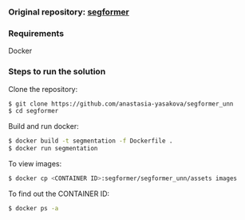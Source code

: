 
### Original repository: [segformer](https://github.com/fajilatun/segformer)

### Requirements
Docker

### Steps to run the solution

Clone the repository:
```bash
$ git clone https://github.com/anastasia-yasakova/segformer_unn
$ cd segformer
```

Build and run docker:
```bash
$ docker build -t segmentation -f Dockerfile .
$ docker run segmentation
```

To view images:
```bash
$ docker cp <CONTAINER ID>:segformer/segformer_unn/assets images
```

To find out the CONTAINER ID:
```bash
$ docker ps -a
```

